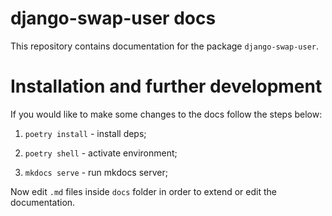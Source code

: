 # django-swap-user docs
This repository contains documentation for the package `django-swap-user`.

# Installation and further development
If you would like to make some changes to the docs follow the steps below:

1. `poetry install` - install deps;

2. `poetry shell` - activate environment;

3. `mkdocs serve` - run mkdocs server;

Now edit `.md` files inside `docs` folder in order to extend or edit the documentation.

